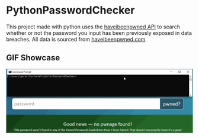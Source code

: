 # PythonPasswordChecker
This project made with python uses the [haveibeenpwned API](https://haveibeenpwned.com/API/v3) to search whether or not the password you input has been previously exposed in data breaches.
All data is sourced from [haveibeenpwned.com](https://haveibeenpwned.com/)

## GIF Showcase
<img src='https://github.com/UnGerardo/PythonPasswordChecker/blob/main/PythonPasswordChecker.gif' width='' alt='Video Walkthrough' />
